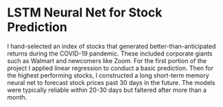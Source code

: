 # LSTM Neural Net for Stock Prediction

I hand-selected an index of stocks that generated better-than-anticipated returns during the COVID-19 pandemic. These included corporate giants such as Walmart and newcomers like
Zoom. For the first portion of the project I applied linear regression to conduct a basic prediction. Then for the highest performing stocks, I constructed a long short-term memory
neural net to forecast stock prices past 30 days in the future. The models were typically reliable within 20-30 days but faltered after more than a month.  

